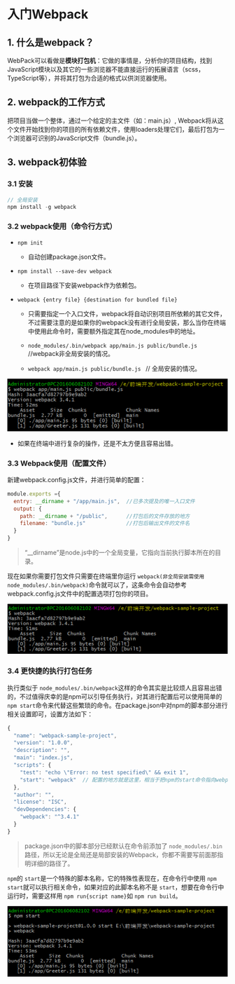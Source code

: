 # 入门Webpack

## 1. 什么是webpack？

WebPack可以看做是**模块打包机**：它做的事情是，分析你的项目结构，找到JavaScript模块以及其它的一些浏览器不能直接运行的拓展语言（scss，TypeScript等），并将其打包为合适的格式以供浏览器使用。

## 2. webpack的工作方式

把项目当做一个整体，通过一个给定的主文件（如：main.js）, Webpack将从这个文件开始找到你的项目的所有依赖文件，使用loaders处理它们，最后打包为一个浏览器可识别的JavaScript文件（bundle.js）。

## 3. webpack初体验

### 3.1 安装

```js
// 全局安装
npm install -g webpack
```

### 3.2 webpack使用（命令行方式）

- `npm init`   

  - 自动创建package.json文件。

- `npm install --save-dev webpack`

  - 在项目路径下安装webpack作为依赖包。

- `webpack {entry file} {destination for bundled file}`

  - 只需要指定一个入口文件，webpack将自动识别项目所依赖的其它文件，不过需要注意的是如果你的webpack没有进行全局安装，那么当你在终端中使用此命令时，需要额外指定其在node_modules中的地址。


  - `node_modules/.bin/webpack app/main.js public/bundle.js`  //webpack非全局安装的情况。

  - `webpack app/main.js public/bundle.js `   // 全局安装的情况。

![](./imgs/1.png)

- 如果在终端中进行复杂的操作，还是不太方便且容易出错。

### 3.3 Webpack使用（配置文件）

新建webpack.config.js文件，并进行简单的配置：

```js
module.exports ={
  entry: __dirname + "/app/main.js",  //已多次提及的唯一入口文件
  output: {
    path: __dirname + "/public",      //打包后的文件存放的地方
    filename: "bundle.js"             //打包后输出文件的文件名
  }
}
```

> “__dirname”是node.js中的一个全局变量，它指向当前执行脚本所在的目录。

现在如果你需要打包文件只需要在终端里你运行 `webpack(非全局安装需使用node_modules/.bin/webpack)`命令就可以了，这条命令会自动参考webpack.config.js文件中的配置选项打包你的项目。

![](./imgs/2.png)

### 3.4 更快捷的执行打包任务

执行类似于 `node_modules/.bin/webpack`这样的命令其实是比较烦人且容易出错的，不过值得庆幸的是npm可以引导任务执行，对其进行配置后可以使用简单的 `npm start`命令来代替这些繁琐的命令。在package.json中对npm的脚本部分进行相关设置即可，设置方法如下：

```js
{
  "name": "webpack-sample-project",
  "version": "1.0.0",
  "description": "",
  "main": "index.js",
  "scripts": {
    "test": "echo \"Error: no test specified\" && exit 1",
    "start": "webpack"  // 配置的地方就是这里，相当于把npm的start命令指向webpack命令
  },
  "author": "",
  "license": "ISC",
  "devDependencies": {
    "webpack": "^3.4.1"
  }
}
```

> package.json中的脚本部分已经默认在命令前添加了 `node_modules/.bin`路径，所以无论是全局还是局部安装的Webpack，你都不需要写前面那指明详细的路径了。

`npm`的 `start`是一个特殊的脚本名称，它的特殊性表现在，在命令行中使用 `npm start`就可以执行相关命令，如果对应的此脚本名称不是 `start`，想要在命令行中运行时，需要这样用 `npm run{script name}`如 `npm run build`。

![](./imgs/3.png)


